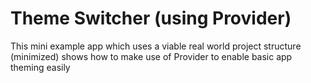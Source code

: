 # Theme Switcher (using Provider)

This mini example app which uses a viable real world project structure (minimized) shows how to make use of Provider to enable basic app theming easily
